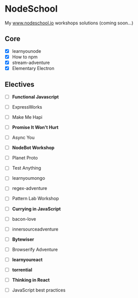 # NodeSchool
My www.nodeschool.io workshops solutions (coming soon...)

## Core
- [x] learnyounode
- [x] How to npm
- [x] stream-adventure
- [x] Elementary Electron

## Electives
- [ ] **Functional Javascript**
- [ ] ExpressWorks
- [ ] Make Me Hapi
- [ ] **Promise It Won't Hurt**
- [ ] Async You
- [ ] **NodeBot Workshop**
- [ ] Planet Proto
- [ ] Test Anything
- [ ] learnyoumongo
- [ ] regex-adventure
- [ ] Pattern Lab Workshop
- [ ] **Currying in JavaScript**
- [ ] bacon-love
- [ ] innersourceadventure
- [ ] **Bytewiser**
- [ ] Browserify Adventure
- [ ] **learnyoureact**
- [ ] **torrential**
- [ ] **Thinking in React**
- [ ] JavaScript best practices

